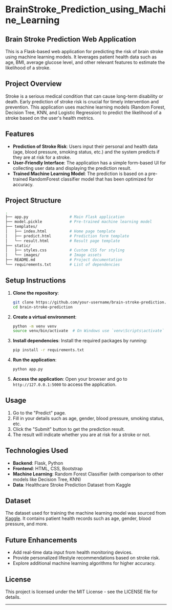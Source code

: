 # BrainStroke_Prediction_using_Machine_Learning

## Brain Stroke Prediction Web Application

This is a Flask-based web application for predicting the risk of brain stroke using machine learning models. It leverages patient health data such as age, BMI, average glucose level, and other relevant features to estimate the likelihood of a stroke.

## Project Overview

Stroke is a serious medical condition that can cause long-term disability or death. Early prediction of stroke risk is crucial for timely intervention and prevention. This application uses machine learning models (Random Forest, Decision Tree, KNN, and Logistic Regression) to predict the likelihood of a stroke based on the user's health metrics.

## Features

- **Prediction of Stroke Risk**: Users input their personal and health data (age, blood pressure, smoking status, etc.) and the system predicts if they are at risk for a stroke.
- **User-Friendly Interface**: The application has a simple form-based UI for collecting user data and displaying the prediction result.
- **Trained Machine Learning Model**: The prediction is based on a pre-trained RandomForest classifier model that has been optimized for accuracy.

## Project Structure

```bash
.
├── app.py                  # Main Flask application
├── model.pickle            # Pre-trained machine learning model
├── templates/
│   ├── index.html          # Home page template
│   ├── predict.html        # Prediction form template
│   └── result.html         # Result page template
├── static/
│   ├── styles.css          # Custom CSS for styling
│   └── images/             # Image assets
├── README.md               # Project documentation
└── requirements.txt        # List of dependencies
```

## Setup Instructions

1. **Clone the repository**:
   ```bash
   git clone https://github.com/your-username/brain-stroke-prediction.git
   cd brain-stroke-prediction
   ```

2. **Create a virtual environment**:
   ```bash
   python -m venv venv
   source venv/bin/activate  # On Windows use `venv\Scripts\activate`
   ```

3. **Install dependencies**:
   Install the required packages by running:
   ```bash
   pip install -r requirements.txt
   ```

4. **Run the application**:
   ```bash
   python app.py
   ```

5. **Access the application**:
   Open your browser and go to `http://127.0.0.1:5000` to access the application.

## Usage

1. Go to the "Predict" page.
2. Fill in your details such as age, gender, blood pressure, smoking status, etc.
3. Click the "Submit" button to get the prediction result.
4. The result will indicate whether you are at risk for a stroke or not.

## Technologies Used

- **Backend**: Flask, Python
- **Frontend**: HTML, CSS, Bootstrap
- **Machine Learning**: Random Forest Classifier (with comparison to other models like Decision Tree, KNN)
- **Data**: Healthcare Stroke Prediction Dataset from Kaggle

## Dataset

The dataset used for training the machine learning model was sourced from [Kaggle](https://www.kaggle.com/datasets/fedesoriano/stroke-prediction-dataset). It contains patient health records such as age, gender, blood pressure, and more.

## Future Enhancements

- Add real-time data input from health monitoring devices.
- Provide personalized lifestyle recommendations based on stroke risk.
- Explore additional machine learning algorithms for higher accuracy.

## License

This project is licensed under the MIT License - see the LICENSE file for details.

---

